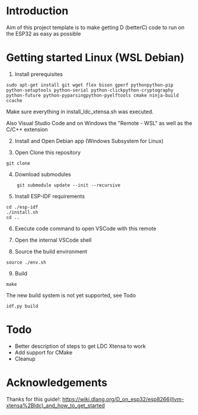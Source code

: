# Introduction

Aim of this project template is to make getting D (betterC) code to run on the ESP32 as easy as possible 

# Getting started Linux (WSL Debian)

1. Install prerequisites
```
sudo apt-get install git wget flex bison gperf pythonpython-pip python-setuptools python-serial python-clickpython-cryptography python-future python-pyparsingpython-pyelftools cmake ninja-build ccache
```
Make sure everything in install_ldc_xtensa.sh was executed.

Also Visual Studio Code and on Windows the "Remote - WSL" as well as the C/C++ extension

2. Install and Open Debian app (Windows Subsystem for Linux)

3. Open Clone this repository
```
git clone
```

4. Download submodules
```
    git submodule update --init --recursive
```

5. Install ESP-IDF requirements
```
cd ./esp-idf
./install.sh
cd ..
```

6. Execute code command to open VSCode with this remote

7. Open the internal VSCode shell

8. Source the build environment
```
source ./env.sh
```

9. Build
```
make
```
The new build system is not yet supported, see Todo
```
idf.py build 
```


# Todo

* Better description of steps to get LDC Xtensa to work
* Add support for CMake
* Cleanup

# Acknowledgements

Thanks for this guide!: https://wiki.dlang.org/D_on_esp32/esp8266(llvm-xtensa%2Bldc)_and_how_to_get_started